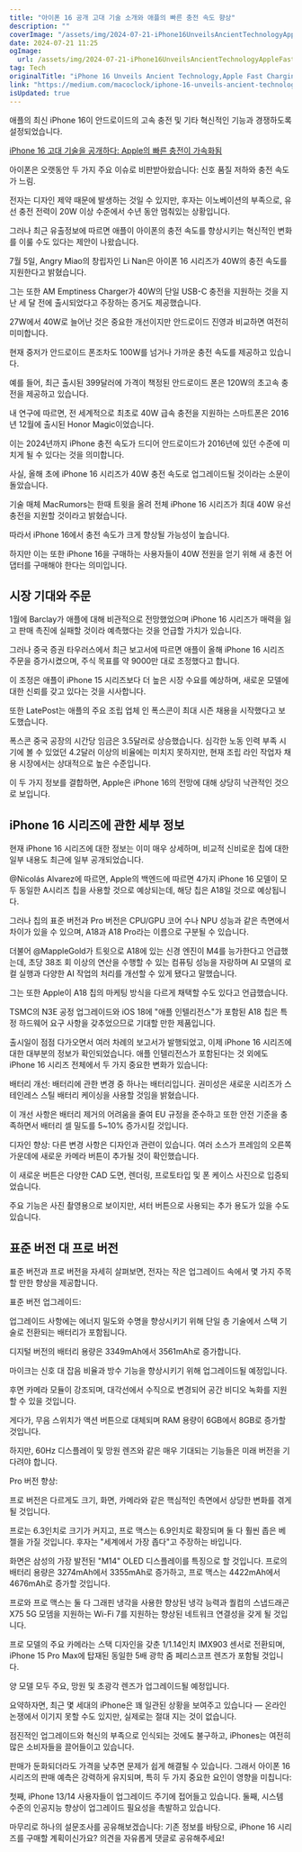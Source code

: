 ```yaml
---
title: "아이폰 16 공개 고대 기술 소개와 애플의 빠른 충전 속도 향상"
description: ""
coverImage: "/assets/img/2024-07-21-iPhone16UnveilsAncientTechnologyAppleFastChargingAccelerates_0.png"
date: 2024-07-21 11:25
ogImage:
  url: /assets/img/2024-07-21-iPhone16UnveilsAncientTechnologyAppleFastChargingAccelerates_0.png
tag: Tech
originalTitle: "iPhone 16 Unveils Ancient Technology,Apple Fast Charging Accelerates"
link: "https://medium.com/macoclock/iphone-16-unveils-ancient-technology-apple-fast-charging-accelerates-bd5c5c565eef"
isUpdated: true
---
```


애플의 최신 iPhone 16이 안드로이드의 고속 충전 및 기타 혁신적인 기능과 경쟁하도록 설정되었습니다.

[iPhone 16 고대 기술을 공개하다: Apple의 빠른 충전이 가속화됨](/assets/img/2024-07-21-iPhone16UnveilsAncientTechnologyAppleFastChargingAccelerates_0.png)

아이폰은 오랫동안 두 가지 주요 이슈로 비판받아왔습니다: 신호 품질 저하와 충전 속도가 느림.

전자는 디자인 제약 때문에 발생하는 것일 수 있지만, 후자는 이노베이션의 부족으로, 유선 충전 전력이 20W 이상 수준에서 수년 동안 멈춰있는 상황입니다.

<div class="content-ad"></div>

그러나 최근 유출정보에 따르면 애플이 아이폰의 충전 속도를 향상시키는 혁신적인 변화를 이룰 수도 있다는 제안이 나왔습니다.

7월 5일, Angry Miao의 창립자인 Li Nan은 아이폰 16 시리즈가 40W의 충전 속도를 지원한다고 밝혔습니다.

<div class="content-ad"></div>

그는 또한 AM Emptiness Charger가 40W의 단일 USB-C 충전을 지원하는 것을 지난 세 달 전에 출시되었다고 주장하는 증거도 제공했습니다.

27W에서 40W로 늘어난 것은 중요한 개선이지만 안드로이드 진영과 비교하면 여전히 미미합니다.

현재 중저가 안드로이드 폰조차도 100W를 넘거나 가까운 충전 속도를 제공하고 있습니다.

예를 들어, 최근 출시된 399달러에 가격이 책정된 안드로이드 폰은 120W의 초고속 충전을 제공하고 있습니다.

<div class="content-ad"></div>

내 연구에 따르면, 전 세계적으로 최초로 40W 급속 충전을 지원하는 스마트폰은 2016년 12월에 출시된 Honor Magic이었습니다.

이는 2024년까지 iPhone 충전 속도가 드디어 안드로이드가 2016년에 있던 수준에 미치게 될 수 있다는 것을 의미합니다.

사실, 올해 초에 iPhone 16 시리즈가 40W 충전 속도로 업그레이드될 것이라는 소문이 돌았습니다.

기술 매체 MacRumors는 한때 트윗을 올려 전체 iPhone 16 시리즈가 최대 40W 유선 충전을 지원할 것이라고 밝혔습니다.

<div class="content-ad"></div>

따라서 iPhone 16에서 충전 속도가 크게 향상될 가능성이 높습니다.

하지만 이는 또한 iPhone 16을 구매하는 사용자들이 40W 전원을 얻기 위해 새 충전 어댑터를 구매해야 한다는 의미입니다.

## 시장 기대와 주문

1월에 Barclay가 애플에 대해 비관적으로 전망했었으며 iPhone 16 시리즈가 매력을 잃고 판매 촉진에 실패할 것이라 예측했다는 것을 언급할 가치가 있습니다.

<div class="content-ad"></div>

그러나 중국 증권 타우러스에서 최근 보고서에 따르면 애플이 올해 iPhone 16 시리즈 주문을 증가시켰으며, 주식 목표를 약 9000만 대로 조정했다고 합니다.

이 조정은 애플이 iPhone 15 시리즈보다 더 높은 시장 수요를 예상하며, 새로운 모델에 대한 신뢰를 갖고 있다는 것을 시사합니다.

또한 LatePost는 애플의 주요 조립 업체 인 폭스콘이 최대 시즌 채용을 시작했다고 보도했습니다.

폭스콘 중국 공장의 시간당 임금은 3.5달러로 상승했습니다. 심각한 노동 인력 부족 시기에 볼 수 있었던 4.2달러 이상의 비율에는 미치지 못하지만, 현재 조립 라인 작업자 채용 시장에서는 상대적으로 높은 수준입니다.

<div class="content-ad"></div>

이 두 가지 정보를 결합하면, Apple은 iPhone 16의 전망에 대해 상당히 낙관적인 것으로 보입니다.

## iPhone 16 시리즈에 관한 세부 정보

현재 iPhone 16 시리즈에 대한 정보는 이미 매우 상세하며, 비교적 신비로운 칩에 대한 일부 내용도 최근에 일부 공개되었습니다.

@Nicolás Alvarez에 따르면, Apple의 백엔드에 따르면 4가지 iPhone 16 모델이 모두 동일한 A시리즈 칩을 사용할 것으로 예상되는데, 해당 칩은 A18일 것으로 예상됩니다.

<div class="content-ad"></div>

그러나 칩의 표준 버전과 Pro 버전은 CPU/GPU 코어 수나 NPU 성능과 같은 측면에서 차이가 있을 수 있으며, A18과 A18 Pro라는 이름으로 구분될 수 있습니다.

더불어 @MappleGold가 트윗으로 A18에 있는 신경 엔진이 M4를 능가한다고 언급했는데, 초당 38조 회 이상의 연산을 수행할 수 있는 컴퓨팅 성능을 자랑하며 AI 모델의 로컬 실행과 다양한 AI 작업의 처리를 개선할 수 있게 됐다고 말했습니다.

그는 또한 Apple이 A18 칩의 마케팅 방식을 다르게 채택할 수도 있다고 언급했습니다.

TSMC의 N3E 공정 업그레이드와 iOS 18에 "애플 인텔리전스"가 포함된 A18 칩은 특정 하드웨어 요구 사항을 갖추었으므로 기대할 만한 제품입니다.

<div class="content-ad"></div>

출시일이 점점 다가오면서 여러 차례의 보고서가 발행되었고, 이제 iPhone 16 시리즈에 대한 대부분의 정보가 확인되었습니다. 애플 인텔리전스가 포함된다는 것 외에도 iPhone 16 시리즈 전체에서 두 가지 중요한 변화가 있습니다:

배터리 개선: 배터리에 관한 변경 중 하나는 배터리입니다. 권미성은 새로운 시리즈가 스테인레스 스틸 배터리 케이싱을 사용할 것임을 밝혔습니다.

이 개선 사항은 배터리 제거의 어려움을 줄여 EU 규정을 준수하고 또한 안전 기준을 충족하면서 배터리 셀 밀도를 5~10% 증가시킬 것입니다.

디자인 향상: 다른 변경 사항은 디자인과 관련이 있습니다. 여러 소스가 프레임의 오른쪽 가운데에 새로운 카메라 버튼이 추가될 것이 확인했습니다.

<div class="content-ad"></div>

이 새로운 버튼은 다양한 CAD 도면, 렌더링, 프로토타입 및 폰 케이스 사진으로 입증되었습니다.

주요 기능은 사진 촬영용으로 보이지만, 셔터 버튼으로 사용되는 추가 용도가 있을 수도 있습니다.

## 표준 버전 대 프로 버전

표준 버전과 프로 버전을 자세히 살펴보면, 전자는 작은 업그레이드 속에서 몇 가지 주목할 만한 향상을 제공합니다.

<div class="content-ad"></div>

표준 버전 업그레이드:

업그레이드 사항에는 에너지 밀도와 수명을 향상시키기 위해 단일 층 기술에서 스택 기술로 전환되는 배터리가 포함됩니다.

디지털 버전의 배터리 용량은 3349mAh에서 3561mAh로 증가합니다.

마이크는 신호 대 잡음 비율과 방수 기능을 향상시키기 위해 업그레이드될 예정입니다.

<div class="content-ad"></div>

후면 카메라 모듈이 강조되며, 대각선에서 수직으로 변경되어 공간 비디오 녹화를 지원할 수 있을 것입니다.

게다가, 무음 스위치가 액션 버튼으로 대체되며 RAM 용량이 6GB에서 8GB로 증가할 것입니다.

하지만, 60Hz 디스플레이 및 망원 렌즈와 같은 매우 기대되는 기능들은 미래 버전을 기다려야 합니다.

Pro 버전 향상:

<div class="content-ad"></div>

프로 버전은 다르게도 크기, 화면, 카메라와 같은 핵심적인 측면에서 상당한 변화를 겪게 될 것입니다.

프로는 6.3인치로 크기가 커지고, 프로 맥스는 6.9인치로 확장되며 둘 다 훨씬 좁은 베젤을 가질 것입니다. 후자는 "세계에서 가장 좁다"고 주장하는 바입니다.

화면은 삼성의 가장 발전된 "M14" OLED 디스플레이를 특징으로 할 것입니다. 프로의 배터리 용량은 3274mAh에서 3355mAh로 증가하고, 프로 맥스는 4422mAh에서 4676mAh로 증가할 것입니다.

프로와 프로 맥스는 둘 다 그래핀 냉각을 사용한 향상된 냉각 능력과 퀄컴의 스냅드래곤 X75 5G 모뎀을 지원하는 Wi-Fi 7를 지원하는 향상된 네트워크 연결성을 갖게 될 것입니다.

<div class="content-ad"></div>

프로 모델의 주요 카메라는 스택 디자인을 갖춘 1/1.14인치 IMX903 센서로 전환되며, iPhone 15 Pro Max에 탑재된 동일한 5배 광학 줌 페리스코프 렌즈가 포함될 것입니다.

양 모델 모두 주요, 망원 및 초광각 렌즈가 업그레이드될 예정입니다.

요약하자면, 최근 몇 세대의 iPhone은 꽤 일관된 상황을 보여주고 있습니다 — 온라인 논쟁에서 이기지 못할 수도 있지만, 실제로는 절대 지는 것이 없습니다.

점진적인 업그레이드와 혁신의 부족으로 인식되는 것에도 불구하고, iPhones는 여전히 많은 소비자들을 끌어들이고 있습니다.

<div class="content-ad"></div>

판매가 둔화되더라도 가격을 낮추면 문제가 쉽게 해결될 수 있습니다. 그래서 아이폰 16 시리즈의 판매 예측은 강력하게 유지되며, 특히 두 가지 중요한 요인이 영향을 미칩니다:

첫째, iPhone 13/14 사용자들이 업그레이드 주기에 접어들고 있습니다. 둘째, 시스템 수준의 인공지능 향상이 업그레이드 필요성을 촉발하고 있습니다.

마무리로 하나의 설문조사를 공유해보겠습니다: 기존 정보를 바탕으로, iPhone 16 시리즈를 구매할 계획이신가요? 의견을 자유롭게 댓글로 공유해주세요!
